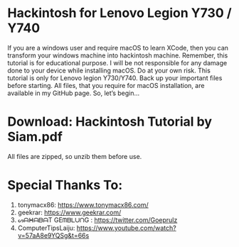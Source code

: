 # Hackintosh for Lenovo Legion Y730 / Y740
If you are a windows user and require macOS to learn XCode, then you can transform your windows machine into hackintosh machine. Remember, this tutorial is for educational purpose. I will be not responsible for any damage done to your device while installing macOS. Do at your own risk.
This tutorial is only for Lenovo legion Y730/Y740. Back up your important files before starting. All files, that you require for macOS installation, are available in my GitHub page. So, let’s begin…

# Download: Hackintosh Tutorial by Siam.pdf
All files are zipped, so unzib them before use.

# Special Thanks To:
1. tonymacx86: https://www.tonymacx86.com/
2. geekrar: https://www.geekrar.com/
3. ᔕᗩᕼᗩᗷᗩT GEᗰᗷᒪᑌᑎG : https://twitter.com/Goeprulz
4. ComputerTipsLaiju: https://www.youtube.com/watch?v=57aA8e9YQSg&t=66s
